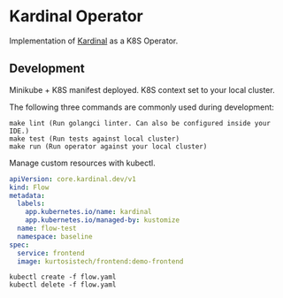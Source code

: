 # Kardinal Operator

Implementation of [Kardinal](https://github.com/kurtosis-tech/kardinal) as a K8S Operator.

## Development

Minikube + K8S manifest deployed.  K8S context set to your local cluster.

The following three commands are commonly used during development:

```
make lint (Run golangci linter. Can also be configured inside your IDE.)
make test (Run tests against local cluster)
make run (Run operator against your local cluster)
```

Manage custom resources with kubectl.

```yaml
apiVersion: core.kardinal.dev/v1
kind: Flow
metadata:
  labels:
    app.kubernetes.io/name: kardinal
    app.kubernetes.io/managed-by: kustomize
  name: flow-test
  namespace: baseline
spec:
  service: frontend
  image: kurtosistech/frontend:demo-frontend
```

```
kubectl create -f flow.yaml
kubectl delete -f flow.yaml
```
